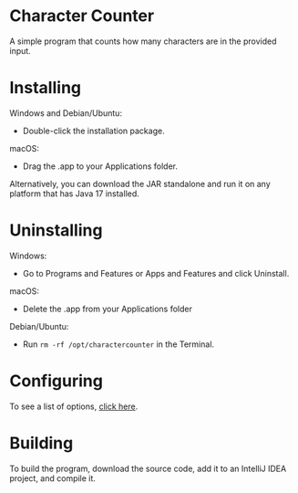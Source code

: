 # Character Counter
A simple program that counts how many characters are in the provided input.
# Installing
Windows and Debian/Ubuntu:
- Double-click the installation package.

macOS:
- Drag the .app to your Applications folder.

Alternatively, you can download the JAR standalone and run it on any platform that has Java 17 installed.
# Uninstalling
Windows:
- Go to Programs and Features or Apps and Features and click Uninstall.

macOS:
- Delete the .app from your Applications folder

Debian/Ubuntu:
- Run `rm -rf /opt/charactercounter` in the Terminal.
# Configuring
To see a list of options, [click here](https://github.com/SF49ERS7/CharacterCounter/wiki/Options).
# Building
To build the program, download the source code, add it to an IntelliJ IDEA project, and compile it.

